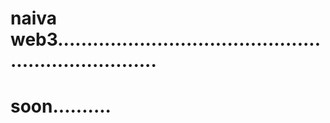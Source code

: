 # naiva web3......................................................................
# soon..........
